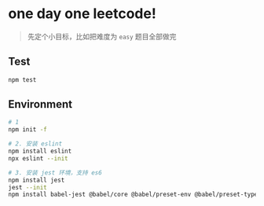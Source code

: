 # one day one leetcode!

> 先定个小目标，比如把难度为 `easy` 题目全部做完

## Test

```bash
npm test
```

## Environment

```bash
# 1
npm init -f

# 2. 安装 eslint
npm install eslint
npx eslint --init

# 3. 安装 jest 环境，支持 es6
npm install jest
jest --init
npm install babel-jest @babel/core @babel/preset-env @babel/preset-typescript -D
```
